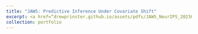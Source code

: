 ```yaml
---
title: "JAWS: Predictive Inference Under Covariate Shift"
excerpt: <a href=“drewprinster.github.io/assets/pdfs/JAWS_NeurIPS_20230115.pdf" target="_blank”>JAWS.</a>
collection: portfolio
---
```



